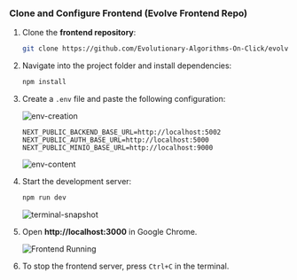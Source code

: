 ### Clone and Configure Frontend (Evolve Frontend Repo)

1. Clone the **frontend repository**:
   ```sh
   git clone https://github.com/Evolutionary-Algorithms-On-Click/evolve_frontend/
   ```

2. Navigate into the project folder and install dependencies:
   ```sh
   npm install
   ```

3. Create a `.env` file and paste the following configuration:

      ![env-creation]( https://i.imgur.com/DMIESQy.png )

   ```
   NEXT_PUBLIC_BACKEND_BASE_URL=http://localhost:5002
   NEXT_PUBLIC_AUTH_BASE_URL=http://localhost:5000
   NEXT_PUBLIC_MINIO_BASE_URL=http://localhost:9000
   ```
   
      ![env-content]( https://i.imgur.com/v4RN8cv.png )
      


4. Start the development server:
   ```sh
   npm run dev
   ```

   ![terminal-snapshot]( https://i.imgur.com/QFd764E.png )

5. Open **http://localhost:3000** in Google Chrome.
   
   ![Frontend Running]( https://i.imgur.com/y5U7us8.png )

6. To stop the frontend server, press `Ctrl+C` in the terminal.
